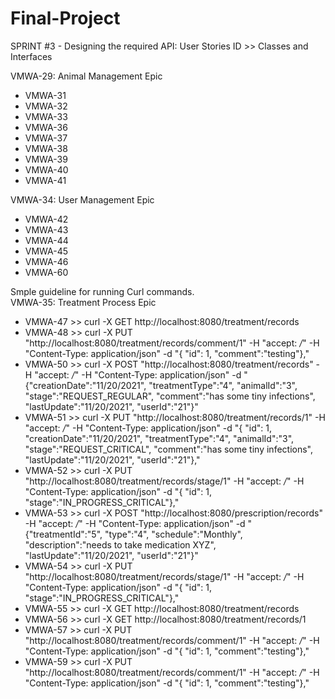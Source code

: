 # Final-Project
SPRINT #3 - Designing the required API: User Stories ID >> Classes and Interfaces

VMWA-29: Animal Management Epic
- VMWA-31
- VMWA-32
- VMWA-33
- VMWA-36
- VMWA-37
- VMWA-38
- VMWA-39
- VMWA-40
- VMWA-41

VMWA-34: User Management Epic
- VMWA-42
- VMWA-43
- VMWA-44
- VMWA-45
- VMWA-46
- VMWA-60

Smple guideline for running Curl commands.	
VMWA-35: Treatment Process Epic
- VMWA-47 >> curl -X GET http://localhost:8080/treatment/records
- VMWA-48 >> curl -X PUT "http://localhost:8080/treatment/records/comment/1" -H "accept: */*" -H "Content-Type: application/json" -d "{ \"id\": 1, \"comment\":\"testing\"},"
- VMWA-50 >> curl -X POST "http://localhost:8080/treatment/records" -H "accept: */*" -H "Content-Type: application/json" -d "{\"creationDate\":\"11/20/2021\", \"treatmentType\":\"4\", \"animalId\":\"3\", \"stage\":\"REQUEST_REGULAR\", \"comment\":\"has some tiny infections\", \"lastUpdate\":\"11/20/2021\", \"userId\":\"21\"}"
- VMWA-51 >> curl -X PUT "http://localhost:8080/treatment/records/1" -H "accept: */*" -H "Content-Type: application/json" -d "{ \"id\": 1, \"creationDate\":\"11/20/2021\", \"treatmentType\":\"4\", \"animalId\":\"3\", \"stage\":\"REQUEST_CRITICAL\", \"comment\":\"has some tiny infections\", \"lastUpdate\":\"11/20/2021\", \"userId\":\"21\"},"
- VMWA-52 >> curl -X PUT "http://localhost:8080/treatment/records/stage/1" -H "accept: */*" -H "Content-Type: application/json" -d "{ \"id\": 1, \"stage\":\"IN_PROGRESS_CRITICAL\"},"
- VMWA-53 >> curl -X POST "http://localhost:8080/prescription/records" -H "accept: */*" -H "Content-Type: application/json" -d "{\"treatmentId\":\"5\", \"type\":\"4\", \"schedule\":\"Monthly\", \"description\":\"needs to take medication XYZ\", \"lastUpdate\":\"11/20/2021\", \"userId\":\"21\"}"
- VMWA-54 >> curl -X PUT "http://localhost:8080/treatment/records/stage/1" -H "accept: */*" -H "Content-Type: application/json" -d "{ \"id\": 1, \"stage\":\"IN_PROGRESS_CRITICAL\"},"
- VMWA-55 >> curl -X GET http://localhost:8080/treatment/records
- VMWA-56 >> curl -X GET http://localhost:8080/treatment/records/1
- VMWA-57 >> curl -X PUT "http://localhost:8080/treatment/records/comment/1" -H "accept: */*" -H "Content-Type: application/json" -d "{ \"id\": 1, \"comment\":\"testing\"},"
- VMWA-59 >> curl -X PUT "http://localhost:8080/treatment/records/comment/1" -H "accept: */*" -H "Content-Type: application/json" -d "{ \"id\": 1, \"comment\":\"testing\"},"



